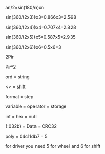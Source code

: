 an/2=sin(180/n)xn

sin(360/(2x3))x3=0.866x3=2.598

sin(360/(2x4))x4=0.707x4=2.828

sin(360/(2x5))x5=0.587x5=2.935

sin(360/(2x6))x6=0.5x6=3

2Pir

Pir^2

ord = string

<> = shift

format = step

variable = operator = storage

int = hex = null

{:032b} = Data = CRC32

poly = 04c11db7 = 5

for driver you need 5 for wheel and 6 for shift
